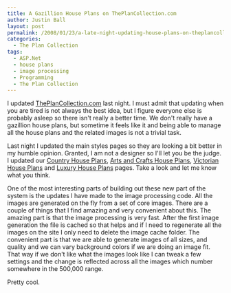 ```yaml
---
title: A Gazillion House Plans on ThePlanCollection.com
author: Justin Ball
layout: post
permalink: /2008/01/23/a-late-night-updating-house-plans-on-theplancollectioncom/
categories:
  - The Plan Collection
tags:
  - ASP.Net
  - house plans
  - image processing
  - Programming
  - The Plan Collection
---
```


I updated [ThePlanCollection.com][1] last night. I must admit that updating when you are tired is not always the best idea, but I figure everyone else is probably asleep so there isn't really a better time. We don't really have a gazillion house plans, but sometime it feels like it and being able to manage all the house plans and the related images is not a trivial task.

 [1]: http://www.theplancollection.com/

Last night I updated the main styles pages so they are looking a bit better in my humble opinion. Granted, I am not a designer so I'll let you be the judge. I updated our [Country House Plans][2], [Arts and Crafts House Plans][3], [Victorian House Plans][4] and [Luxury House Plans][5] pages. Take a look and let me know what you think.

 [2]: http://www.theplancollection.com/country-house-plans "View Country House Plans"
 [3]: http://www.theplancollection.com/arts-and-crafts-house-plans "View Arts and Crafts House Plans"
 [4]: http://www.theplancollection.com/victorian-house-plans "view Victorian House Plans"
 [5]: http://www.theplancollection.com/luxury-house-plans "View Luxury House Plans"

One of the most interesting parts of building out these new part of the system is the updates I have made to the image processing code. All the images are generated on the fly from a set of core images. There are a couple of things that I find amazing and very convenient about this. The amazing part is that the image processing is very fast. After the first image generation the file is cached so that helps and if I need to regenerate all the images on the site I only need to delete the image cache folder. The convenient part is that we are able to generate images of all sizes, and quality and we can vary background colors if we are doing an image fit. That way if we don't like what the images look like I can tweak a few settings and the change is reflected across all the images which number somewhere in the 500,000 range.

Pretty cool.